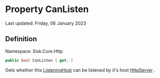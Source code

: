 # Property CanListen
Last updated: Friday, 06 January 2023

## Definition
Namespace: Sisk.Core.Http

```csharp
public bool CanListen { get; }
```

Gets whether this [ListeningHost](/spec/Sisk/Core/Http/ListeningHost) can be listened by it's host [HttpServer](/spec/Sisk/Core/Http/HttpServer) .

